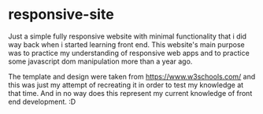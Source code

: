 # responsive-site

Just a simple fully responsive website with minimal functionality that i did way back when i started learning front end. This website's main purpose was to practice my understanding of responsive web apps and to practice some javascript dom manipulation more than a year ago.

The template and design were taken from https://www.w3schools.com/ and this was just my attempt of recreating it in order to test my knowledge at that time. And in no way does this represent my current knowledge of front end development. :D
